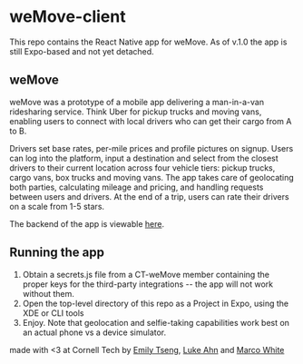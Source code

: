 # weMove-client

This repo contains the React Native app for weMove. As of v.1.0 the app is still Expo-based and not yet detached.

## weMove

weMove was a prototype of a mobile app delivering a man-in-a-van ridesharing service. Think Uber for pickup trucks and moving vans, enabling users to connect with local drivers who can get their cargo from A to B.

Drivers set base rates, per-mile prices and profile pictures on signup. Users can log into the platform, input a destination and select from the closest drivers to their current location across four vehicle tiers: pickup trucks, cargo vans, box trucks and moving vans. The app takes care of geolocating both parties, calculating mileage and pricing, and handling requests between users and drivers. At the end of a trip, users can rate their drivers on a scale from 1-5 stars.

The backend of the app is viewable [here](https://github.com/CT-WeMove/weMove).

## Running the app

  1. Obtain a secrets.js file from a CT-weMove member containing the proper keys for the third-party integrations -- the app will not work without them.
  2. Open the top-level directory of this repo as a Project in Expo, using the XDE or CLI tools
  3. Enjoy. Note that geolocation and selfie-taking capabilities work best on an actual phone vs a device simulator.

made with <3 at Cornell Tech by [Emily Tseng](https://github.com/emtseng), [Luke Ahn](https://github.com/lukeahn) and [Marco White](https://github.com/mwhite494)

